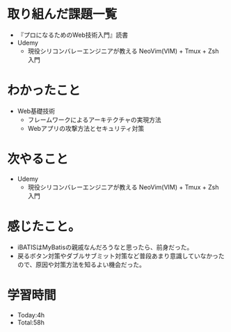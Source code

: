 # 取り組んだ課題一覧
- 『プロになるためのWeb技術入門』読書
- Udemy
  - 現役シリコンバレーエンジニアが教える NeoVim(VIM) + Tmux + Zsh 入門

# わかったこと
- Web基礎技術
  - フレームワークによるアーキテクチャの実現方法
  - Webアプリの攻撃方法とセキュリティ対策

# 次やること
- Udemy
  - 現役シリコンバレーエンジニアが教える NeoVim(VIM) + Tmux + Zsh 入門

# 感じたこと。
- iBATISはMyBatisの親戚なんだろうなと思ったら、前身だった。
- 戻るボタン対策やダブルサブミット対策など普段あまり意識していなかったので、原因や対策方法を知るよい機会だった。


# 学習時間
- Today:4h
- Total:58h
